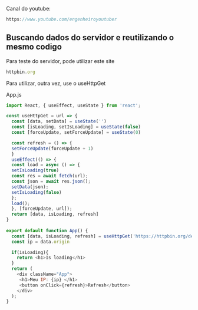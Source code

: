 Canal do youtube:

```js
https://www.youtube.com/engenheiroyoutuber
```

## Buscando dados do servidor e reutilizando o mesmo codigo

Para teste do servidor, pode utilizar este site

```js
httpbin.org
```
Para utilizar, outra vez, use o useHttpGet

App.js

```js
import React, { useEffect, useState } from 'react';

const useHttpGet = url => {
  const [data, setData] = useState('')
  const [isLoading, setIsLoading] = useState(false)
  const [forceUpdate, setForceUpdate] = useState(0)

  const refresh = () => {
  setForceUpdate(forceUpdate + 1)
  } 
  useEffect(() => {
  const load = async () => {
  setIsLoading(true)
  const res = await fetch(url);
  const json = await res.json();
  setData(json); 
  setIsLoading(false)
  };
  load(); 
  }, [forceUpdate, url]); 
  return [data, isLoading, refresh]
}
  
export default function App() {
  const [data, isLoading, refresh] = useHttpGet('https://httpbin.org/delay/2')
  const ip = data.origin

  if(isLoading){
    return <h1>Is loading</h1>
  }
  return (
    <div className="App">
     <h1>Meu IP: {ip} </h1>
     <button onClick={refresh}>Refresh</button>
    </div>
  );
}
```

